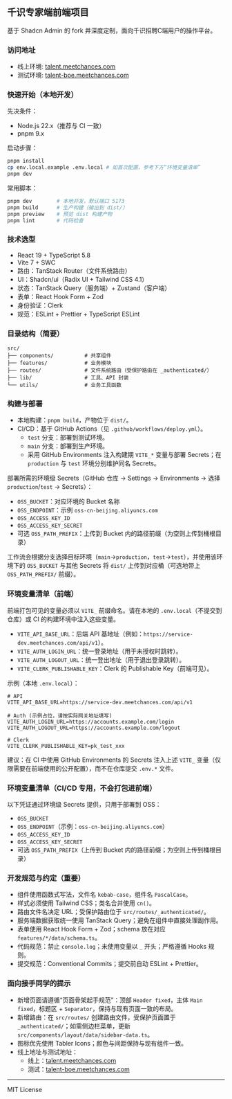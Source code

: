 ## 千识专家端前端项目

基于 Shadcn Admin 的 fork 并深度定制，面向千识招聘C端用户的操作平台。

### 访问地址

- 线上环境: [talent.meetchances.com](https://talent.meetchances.com/)
- 测试环境: [talent-boe.meetchances.com](https://talent-boe.meetchances.com)

### 快速开始（本地开发）

先决条件：

- Node.js 22.x（推荐与 CI 一致）
- pnpm 9.x

启动步骤：

```bash
pnpm install
cp env.local.example .env.local # 如首次配置，参考下方“环境变量清单”
pnpm dev
```

常用脚本：

```bash
pnpm dev        # 本地开发，默认端口 5173
pnpm build      # 生产构建（输出到 dist/）
pnpm preview    # 预览 dist 构建产物
pnpm lint       # 代码检查
```

### 技术选型

- React 19 + TypeScript 5.8
- Vite 7 + SWC
- 路由：TanStack Router（文件系统路由）
- UI：Shadcn/ui（Radix UI + Tailwind CSS 4.1）
- 状态：TanStack Query（服务端）+ Zustand（客户端）
- 表单：React Hook Form + Zod
- 身份验证：Clerk
- 规范：ESLint + Prettier + TypeScript ESLint

### 目录结构（简要）

```
src/
├── components/          # 共享组件
├── features/            # 业务模块
├── routes/              # 文件系统路由（受保护路由在 _authenticated/）
├── lib/                 # 工具、API 封装
└── utils/               # 业务工具函数
```

### 构建与部署

- 本地构建：`pnpm build`，产物位于 `dist/`。
- CI/CD：基于 GitHub Actions（见 `.github/workflows/deploy.yml`）。
  - `test` 分支：部署到测试环境。
  - `main` 分支：部署到生产环境。
  - 采用 GitHub Environments 注入构建期 `VITE_*` 变量与部署 Secrets；在 `production` 与 `test` 环境分别维护同名 Secrets。

部署所需的环境级 Secrets（GitHub 仓库 -> Settings -> Environments -> 选择 `production`/`test` -> Secrets）：

- `OSS_BUCKET`：对应环境的 Bucket 名称
- `OSS_ENDPOINT`：示例 `oss-cn-beijing.aliyuncs.com`
- `OSS_ACCESS_KEY_ID`
- `OSS_ACCESS_KEY_SECRET`
- 可选 `OSS_PATH_PREFIX`：上传到 Bucket 内的路径前缀（为空则上传到桶根目录）

工作流会根据分支选择目标环境（`main`→`production`，`test`→`test`），并使用该环境下的 `OSS_BUCKET` 与其他 Secrets 将 `dist/` 上传到对应桶（可选地带上 `OSS_PATH_PREFIX/` 前缀）。

### 环境变量清单（前端）

前端打包可见的变量必须以 `VITE_` 前缀命名。请在本地的 `.env.local`（不提交到仓库）或 CI 的构建环境中注入这些变量。

- `VITE_API_BASE_URL`：后端 API 基地址（例如：`https://service-dev.meetchances.com/api/v1`）。
- `VITE_AUTH_LOGIN_URL`：统一登录地址（用于未授权时跳转）。
- `VITE_AUTH_LOGOUT_URL`：统一登出地址（用于退出登录跳转）。
- `VITE_CLERK_PUBLISHABLE_KEY`：Clerk 的 Publishable Key（前端可见）。

示例（本地 `.env.local`）：

```env
# API
VITE_API_BASE_URL=https://service-dev.meetchances.com/api/v1

# Auth (示例占位，请按实际网关地址填写)
VITE_AUTH_LOGIN_URL=https://accounts.example.com/login
VITE_AUTH_LOGOUT_URL=https://accounts.example.com/logout

# Clerk
VITE_CLERK_PUBLISHABLE_KEY=pk_test_xxx
```

建议：在 CI 中使用 GitHub Environments 的 Secrets 注入上述 `VITE_` 变量（仅限需要在前端使用的公开配置），而不在仓库提交 `.env.*` 文件。

### 环境变量清单（CI/CD 专用，不会打包进前端）

以下凭证通过环境级 Secrets 提供，只用于部署到 OSS：

- `OSS_BUCKET`
- `OSS_ENDPOINT`（示例：`oss-cn-beijing.aliyuncs.com`）
- `OSS_ACCESS_KEY_ID`
- `OSS_ACCESS_KEY_SECRET`
- 可选 `OSS_PATH_PREFIX`（上传到 Bucket 内的路径前缀；为空则上传到桶根目录）

### 开发规范与约定（重要）

- 组件使用函数式写法，文件名 `kebab-case`，组件名 `PascalCase`。
- 样式必须使用 Tailwind CSS；类名合并使用 `cn()`。
- 路由文件名决定 URL；受保护路由位于 `src/routes/_authenticated/`。
- 服务端数据获取统一使用 TanStack Query；避免在组件中直接处理副作用。
- 表单使用 React Hook Form + Zod；schema 放在对应 `features/*/data/schema.ts`。
- 代码规范：禁止 `console.log`；未使用变量以 `_` 开头；严格遵循 Hooks 规则。
- 提交规范：Conventional Commits；提交前自动 ESLint + Prettier。

### 面向接手同学的提示

- 新增页面请遵循“页面骨架起手规范”：顶部 `Header fixed`，主体 `Main fixed`，标题区 + `Separator`，保持与现有页面一致的布局。
- 新增路由：在 `src/routes/` 创建路由文件，受保护页面置于 `_authenticated/`；如需侧边栏菜单，更新 `src/components/layout/data/sidebar-data.ts`。
- 图标优先使用 Tabler Icons；颜色与间距保持与现有组件一致。
- 线上地址与测试地址：
  - 线上：[talent.meetchances.com](https://talent.meetchances.com/)
  - 测试：[talent-boe.meetchances.com](https://talent-boe.meetchances.com)

---

MIT License
